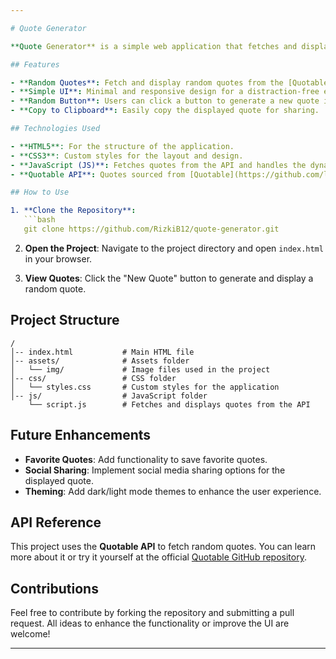 ```yaml
---

# Quote Generator

**Quote Generator** is a simple web application that fetches and displays random quotes using the Quotable API. The project is designed to provide inspirational, motivational, and thought-provoking quotes in a clean and minimalist UI.

## Features

- **Random Quotes**: Fetch and display random quotes from the [Quotable API](https://github.com/lukePeavey/quotable).
- **Simple UI**: Minimal and responsive design for a distraction-free experience.
- **Random Button**: Users can click a button to generate a new quote instantly.
- **Copy to Clipboard**: Easily copy the displayed quote for sharing.

## Technologies Used

- **HTML5**: For the structure of the application.
- **CSS3**: Custom styles for the layout and design.
- **JavaScript (JS)**: Fetches quotes from the API and handles the dynamic elements.
- **Quotable API**: Quotes sourced from [Quotable](https://github.com/lukePeavey/quotable), a free REST API for quotes.

## How to Use

1. **Clone the Repository**:
   ```bash
   git clone https://github.com/RizkiB12/quote-generator.git
   ```

2. **Open the Project**:
   Navigate to the project directory and open `index.html` in your browser.

3. **View Quotes**:
   Click the "New Quote" button to generate and display a random quote.

## Project Structure

```
/
│-- index.html           # Main HTML file
│-- assets/              # Assets folder
│   └── img/             # Image files used in the project
│-- css/                 # CSS folder
│   └── styles.css       # Custom styles for the application
│-- js/                  # JavaScript folder
    └── script.js        # Fetches and displays quotes from the API
```

## Future Enhancements

- **Favorite Quotes**: Add functionality to save favorite quotes.
- **Social Sharing**: Implement social media sharing options for the displayed quote.
- **Theming**: Add dark/light mode themes to enhance the user experience.

## API Reference

This project uses the **Quotable API** to fetch random quotes. You can learn more about it or try it yourself at the official [Quotable GitHub repository](https://github.com/lukePeavey/quotable).

## Contributions

Feel free to contribute by forking the repository and submitting a pull request. All ideas to enhance the functionality or improve the UI are welcome!


---
```

